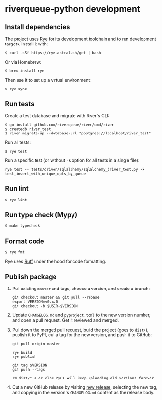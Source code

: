# riverqueue-python development

## Install dependencies

The project uses [Rye](https://github.com/astral-sh/rye) for its development toolchain and to run development targets. Install it with:

```shell
$ curl -sSf https://rye.astral.sh/get | bash
```

Or via Homebrew:

```shell
$ brew install rye
```

Then use it to set up a virtual environment:

```shell
$ rye sync
```

## Run tests

Create a test database and migrate with River's CLI:

```shell
$ go install github.com/riverqueue/river/cmd/river
$ createdb river_test
$ river migrate-up --database-url "postgres://localhost/river_test"
```

Run all tests:

```shell
$ rye test
```

Run a specific test (or without `-k` option for all tests in a single file):

```shell
rye test -- tests/driver/sqlalchemy/sqlalchemy_driver_test.py -k test_insert_with_unique_opts_by_queue
```

## Run lint

```shell
$ rye lint
```

## Run type check (Mypy)

```shell
$ make typecheck
```

## Format code

```shell
$ rye fmt
```

Rye uses [Ruff](https://github.com/astral-sh/ruff) under the hood for code formatting.

## Publish package

1. Pull existing `master` and tags, choose a version, and create a branch:

    ```shell
    git checkout master && git pull --rebase
    export VERSION=v0.x.0
    git checkout -b $USER-$VERSION
    ```

2. Update `CHANGELOG.md` and `pyproject.toml` to the new version number, and open a pull request. Get it reviewed and merged.

3. Pull down the merged pull request, build the project (goes to `dist/`), publish it to PyPI, cut a tag for the new version, and push it to GitHub:

    ```shell
    git pull origin master

    rye build
    rye publish

    git tag $VERSION
    git push --tags

    rm dist/* # or else PyPI will keep uploading old versions forever
    ```

4. Cut a new GitHub release by visiting [new release](https://github.com/riverqueue/riverqueue-python/releases/new), selecting the new tag, and copying in the version's `CHANGELOG.md` content as the release body.
